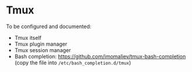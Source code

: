 # Tmux

To be configured and documented:
- Tmux itself
- Tmux plugin manager
- Tmux session manager
- Bash completion: https://github.com/imomaliev/tmux-bash-completion (copy the file into `/etc/bash_completion.d/tmux`)
